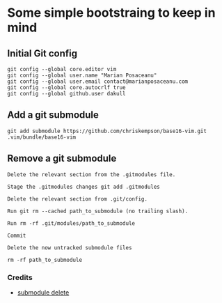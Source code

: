 # Some simple bootstraing to keep in mind

## Initial Git config

    git config --global core.editor vim
    git config --global user.name "Marian Posaceanu"
    git config --global user.email contact@marianposaceanu.com
    git config --global core.autocrlf true
    git config --global github.user dakull

## Add a git submodule

    git add submodule https://github.com/chriskempson/base16-vim.git .vim/bundle/base16-vim

## Remove a git submodule

    Delete the relevant section from the .gitmodules file.

    Stage the .gitmodules changes git add .gitmodules

    Delete the relevant section from .git/config.

    Run git rm --cached path_to_submodule (no trailing slash).

    Run rm -rf .git/modules/path_to_submodule

    Commit

    Delete the now untracked submodule files

    rm -rf path_to_submodule

### Credits

- [submodule delete](http://stackoverflow.com/questions/1260748/how-do-i-remove-a-git-submodule)


